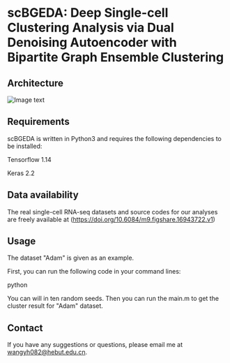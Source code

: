 # scBGEDA: Deep Single-cell Clustering Analysis via Dual Denoising Autoencoder with Bipartite Graph Ensemble Clustering

## Architecture
![Image text](https://github.com/wangyh082/scBGEDA/blob/main/frame.jpg)

## Requirements

scBGEDA is written in Python3 and requires the following dependencies to be installed:

Tensorflow 1.14

Keras 2.2

## Data availability

The real single-cell RNA-seq datasets and source codes for our analyses are freely available at (https://doi.org/10.6084/m9.figshare.16943722.v1)

## Usage

The dataset "Adam" is given as an example. 

First, you can run the following code in your command lines:

python 

You can will in ten random seeds. Then you can run the main.m to get the cluster result for "Adam" dataset. 

## Contact

If you have any suggestions or questions, please email me at wangyh082@hebut.edu.cn.


